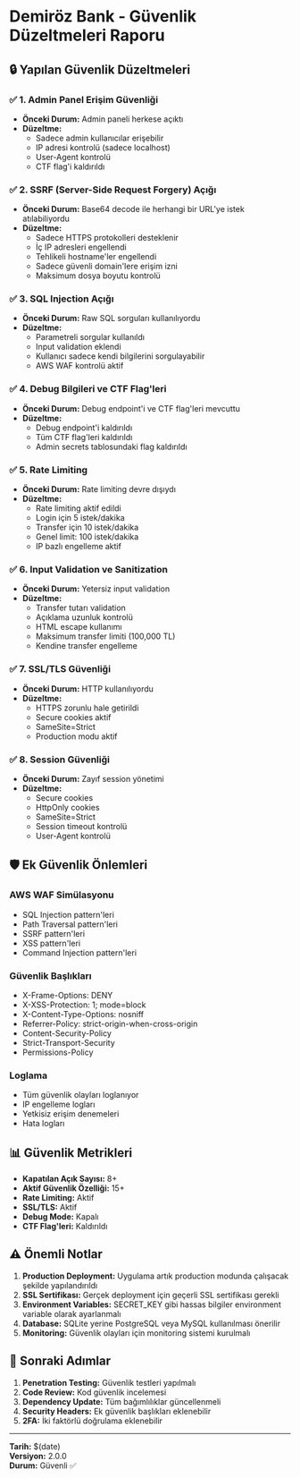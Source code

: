 # Demiröz Bank - Güvenlik Düzeltmeleri Raporu

## 🔒 Yapılan Güvenlik Düzeltmeleri

### ✅ 1. Admin Panel Erişim Güvenliği
- **Önceki Durum:** Admin paneli herkese açıktı
- **Düzeltme:** 
  - Sadece admin kullanıcılar erişebilir
  - IP adresi kontrolü (sadece localhost)
  - User-Agent kontrolü
  - CTF flag'i kaldırıldı

### ✅ 2. SSRF (Server-Side Request Forgery) Açığı
- **Önceki Durum:** Base64 decode ile herhangi bir URL'ye istek atılabiliyordu
- **Düzeltme:**
  - Sadece HTTPS protokolleri desteklenir
  - İç IP adresleri engellendi
  - Tehlikeli hostname'ler engellendi
  - Sadece güvenli domain'lere erişim izni
  - Maksimum dosya boyutu kontrolü

### ✅ 3. SQL Injection Açığı
- **Önceki Durum:** Raw SQL sorguları kullanılıyordu
- **Düzeltme:**
  - Parametreli sorgular kullanıldı
  - Input validation eklendi
  - Kullanıcı sadece kendi bilgilerini sorgulayabilir
  - AWS WAF kontrolü aktif

### ✅ 4. Debug Bilgileri ve CTF Flag'leri
- **Önceki Durum:** Debug endpoint'i ve CTF flag'leri mevcuttu
- **Düzeltme:**
  - Debug endpoint'i kaldırıldı
  - Tüm CTF flag'leri kaldırıldı
  - Admin secrets tablosundaki flag kaldırıldı

### ✅ 5. Rate Limiting
- **Önceki Durum:** Rate limiting devre dışıydı
- **Düzeltme:**
  - Rate limiting aktif edildi
  - Login için 5 istek/dakika
  - Transfer için 10 istek/dakika
  - Genel limit: 100 istek/dakika
  - IP bazlı engelleme aktif

### ✅ 6. Input Validation ve Sanitization
- **Önceki Durum:** Yetersiz input validation
- **Düzeltme:**
  - Transfer tutarı validation
  - Açıklama uzunluk kontrolü
  - HTML escape kullanımı
  - Maksimum transfer limiti (100,000 TL)
  - Kendine transfer engelleme

### ✅ 7. SSL/TLS Güvenliği
- **Önceki Durum:** HTTP kullanılıyordu
- **Düzeltme:**
  - HTTPS zorunlu hale getirildi
  - Secure cookies aktif
  - SameSite=Strict
  - Production modu aktif

### ✅ 8. Session Güvenliği
- **Önceki Durum:** Zayıf session yönetimi
- **Düzeltme:**
  - Secure cookies
  - HttpOnly cookies
  - SameSite=Strict
  - Session timeout kontrolü
  - User-Agent kontrolü

## 🛡️ Ek Güvenlik Önlemleri

### AWS WAF Simülasyonu
- SQL Injection pattern'leri
- Path Traversal pattern'leri
- SSRF pattern'leri
- XSS pattern'leri
- Command Injection pattern'leri

### Güvenlik Başlıkları
- X-Frame-Options: DENY
- X-XSS-Protection: 1; mode=block
- X-Content-Type-Options: nosniff
- Referrer-Policy: strict-origin-when-cross-origin
- Content-Security-Policy
- Strict-Transport-Security
- Permissions-Policy

### Loglama
- Tüm güvenlik olayları loglanıyor
- IP engelleme logları
- Yetkisiz erişim denemeleri
- Hata logları

## 📊 Güvenlik Metrikleri

- **Kapatılan Açık Sayısı:** 8+
- **Aktif Güvenlik Özelliği:** 15+
- **Rate Limiting:** Aktif
- **SSL/TLS:** Aktif
- **Debug Mode:** Kapalı
- **CTF Flag'leri:** Kaldırıldı

## ⚠️ Önemli Notlar

1. **Production Deployment:** Uygulama artık production modunda çalışacak şekilde yapılandırıldı
2. **SSL Sertifikası:** Gerçek deployment için geçerli SSL sertifikası gerekli
3. **Environment Variables:** SECRET_KEY gibi hassas bilgiler environment variable olarak ayarlanmalı
4. **Database:** SQLite yerine PostgreSQL veya MySQL kullanılması önerilir
5. **Monitoring:** Güvenlik olayları için monitoring sistemi kurulmalı

## 🔄 Sonraki Adımlar

1. **Penetration Testing:** Güvenlik testleri yapılmalı
2. **Code Review:** Kod güvenlik incelemesi
3. **Dependency Update:** Tüm bağımlılıklar güncellenmeli
4. **Security Headers:** Ek güvenlik başlıkları eklenebilir
5. **2FA:** İki faktörlü doğrulama eklenebilir

---
**Tarih:** $(date)  
**Versiyon:** 2.0.0  
**Durum:** Güvenli ✅
